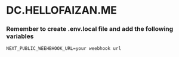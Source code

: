 # DC.HELLOFAIZAN.ME

### Remember to create .env.local file and add the following variables

```
NEXT_PUBLIC_WEEHBHOOK_URL=your weebhook url
```